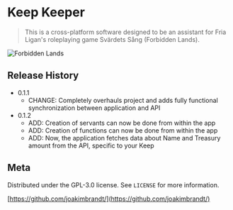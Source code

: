 # Keep Keeper
> This is a cross-platform software designed to be an assistant for Fria Ligan's roleplaying game Svärdets Sång (Forbidden Lands).

![Forbidden Lands](https://myogaming.se/wp-content/uploads/2019/01/forbiddenlands.jpg)

## Release History

* 0.1.1
    * CHANGE: Completely overhauls project and adds fully functional synchronization between application and API
* 0.1.2
    * ADD: Creation of servants can now be done from within the app
    * ADD: Creation of functions can now be done from within the app
    * ADD: Now, the application fetches data about Name and Treasury amount from the API, specific to your Keep

## Meta

Distributed under the GPL-3.0 license. See ``LICENSE`` for more information.

[https://github.com/joakimbrandt/](https://github.com/joakimbrandt/)
